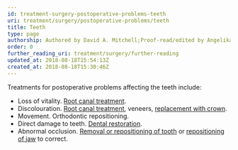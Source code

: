 ```yaml
---
id: treatment-surgery-postoperative-problems-teeth
uri: treatment/surgery/postoperative-problems/teeth
title: Teeth
type: page
authorship: Authored by David A. Mitchell;Proof-read/edited by Angelika Sebald
order: 0
further_reading_uri: treatment/surgery/further-reading
updated_at: 2018-08-18T15:54:13Z
created_at: 2018-08-18T15:30:46Z
---
```


<p>Treatments for postoperative problems affecting the teeth include:</p>
<ul>
    <li>Loss of vitality. <a href="/treatment/restorative-dentistry/endodontics">Root canal treatment</a>.</li>
    <li>Discolouration. <a href="/treatment/restorative-dentistry/endodontics">Root canal treatment</a>,
        veneers, <a href="/treatment/restorative-dentistry">replacement with crown</a>.</li>
    <li>Movement. Orthodontic repositioning.</li>
    <li>Direct damage to teeth. <a href="/treatment/restorative-dentistry">Dental restoration</a>.</li>
    <li>Abnormal occlusion. <a href="/treatment/surgery/broken-tooth">Removal or repositioning of tooth</a>        or <a href="/treatment/surgery/jaw-disproportion">repositioning of jaw</a>        to correct.</li>
</ul>
